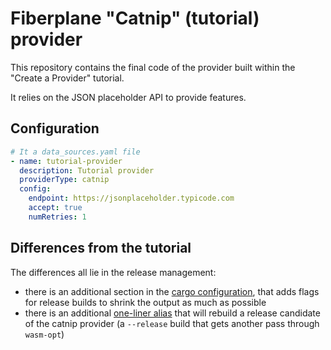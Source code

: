# Fiberplane "Catnip" (tutorial) provider

This repository contains the final code of the provider
built within the "Create a Provider" tutorial.

It relies on the JSON placeholder API to provide features.

## Configuration

```yaml
# It a data_sources.yaml file
- name: tutorial-provider
  description: Tutorial provider
  providerType: catnip
  config:
    endpoint: https://jsonplaceholder.typicode.com
    accept: true
    numRetries: 1
```

## Differences from the tutorial

The differences all lie in the release management:

- there is an additional section in the [cargo configuration](./.cargo/config.toml), that
  adds flags for release builds to shrink the output as much as possible
- there is an additional [one-liner alias](./build_release.sh) that will rebuild a
  release candidate of the catnip provider (a `--release` build that gets another
  pass through `wasm-opt`)
